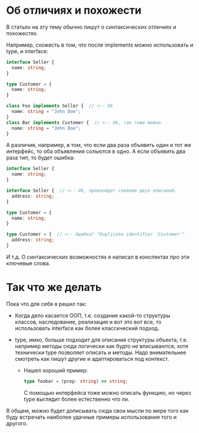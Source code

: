 # Об отличиях и похожести

В статьях на эту тему обычно пишут о синтаксических отличиях и похожестях.

Например, схожесть в том, что после implements можно использовать и type, и interface:

```typescript
interface Seller {
  name: string;
}

type Customer = {
  name: string;
}

class Foo implements Seller {  // <-- Ok
  name: string = "John Doe";
}
class Bar implements Customer {  // <-- Ok, так тоже можно
  name: string = "John Doe";
}
```

А различия, например, в том, что если два раза объявить один и тот же интерфейс, то оба объявления сольются в одно. А если объявить два раза тип, то будет ошибка:

```typescript
interface Seller {
  name: string;
}

interface Seller {  // <-- Ok, произойдет слияние двух описаний.
  address: string;
}

type Customer = {
  name: string;
}

type Customer = {  // <-- Ошибка! "Duplicate identifier 'Customer'"
  address: string;
}

```

И т.д. О синтаксических возможностях я написал в конспектах про эти ключевые слова.

# Так что же делать

Пока что для себя я решил так:

* Когда дело касается ООП, т.е. создание какой-то структуры классов, наследование, реализация и вот это вот все, то использовать interface как более классический подход.

* type, имхо, больше подходит для описания структуры объекта, т.е. например методы сюда логически как будто не вписываются, хотя технически type позволяет описать и методы. Надо внимательнее смотреть как пишут другие и адаптироваться под контекст.

  * Нашел хороший пример:

    ```typescript
    type foobar = (prop: string) => string;
    ```

    С помощью интерфейса тоже можно описать функцию, но через type выглядит более естественно что ли.

В общем, можно будет дописывать сюда свои мысли по мере того как буду встречать наиболее удачные примеры использования того и другого.